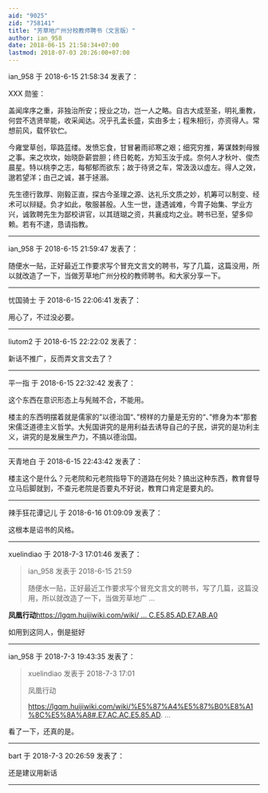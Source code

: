 ```yaml
---
aid: "9025"
zid: "758141"
title: "芳草地广州分校教师聘书（文言版）"
author: ian_958
date: 2018-06-15 21:58:34+07:00
lastmod: 2018-07-03 20:26:00+07:00
---
```


ian_958 于 2018-6-15 21:58:34 发表了：

XXX 勋鉴：

盖闻庠序之重，非独治所安；授业之功，岂一人之略。自古大成至圣，明礼重教，何尝不选贤举能，收采闻达。况乎孔孟长盛，实由多士；程朱相衍，亦资得人。常想前风，载怀钦伫。

今雍堂草创，筚路蓝缕。发愤忘食，甘冒暑雨祁寒之艰；细究穷推，筹谋棘刺母猴之事。来之坎坎，始晓卧薪尝胆；终日乾乾，方知玉汝于成。奈何人才秋叶、俊杰晨星。特以桃李之志，每郁郁而欲东；故于待贤之车，常汲汲以虚左。得人之效，邈若望洋；由己之诚，甚于拯溺。

先生德行敦厚、刚毅正直，探古今圣理之源、达礼乐文质之妙，机筹可以制变、经术可以辩疑。负才如此，敬服甚殷。人生一世，逢遇诚难，今胄子始集、学业方兴，诚敦聘先生为鄙校讲官，以其琏瑚之资，共襄成均之业。聘书已至，望多仰赖。若有不逮，恳请指教。

---

ian_958 于 2018-6-15 21:59:47 发表了：

随便水一贴，正好最近工作要求写个冒充文言文的聘书，写了几篇，这篇没用，所以就改造了一下，当做芳草地广州分校的教师聘书。和大家分享一下。

---

忧国骑士 于 2018-6-15 22:06:41 发表了：

用心了，不过没必要。

---

liutom2 于 2018-6-15 22:22:02 发表了：

新话不推广，反而弄文言文去了？

---

平一指 于 2018-6-15 22:32:42 发表了：

这个东西在意识形态上与髡贼不合，不能用。

楼主的东西明摆着就是儒家的”以德治国“、”榜样的力量是无穷的“、”修身为本“那套宋儒泛道德主义哲学。大髡国讲究的是用利益去诱导自己的子民，讲究的是功利主义，讲究的是发展生产力，不搞以德治国。

---

天青地白 于 2018-6-15 22:43:42 发表了：

楼主这个是什么？元老院和元老院指导下的道路在何处？搞出这种东西，教育督导立马后脚就到，不查元老院是否要丸不好说，教育口肯定是要丸的。

---

辣手狂花谭记儿 于 2018-6-16 01:09:09 发表了：

这根本是诏书的风格。

---

xuelindiao 于 2018-7-3 17:01:46 发表了：

> ian_958 发表于 2018-6-15 21:59
>
> 随便水一贴，正好最近工作要求写个冒充文言文的聘书，写了几篇，这篇没用，所以就改造了一下，当做芳草地广 ...

**凤凰行动**[https://lgqm.huijiwiki.com/wiki/ ... C.E5.85.AD.E7.AB.A0](https://lgqm.huijiwiki.com/wiki/%E5%87%A4%E5%87%B0%E8%A1%8C%E5%8A%A8#.E7.AC.AC.E5.85.AD.E7.AB.A0)

如用到这同人，倒是挺好

---

ian_958 于 2018-7-3 19:43:35 发表了：

> xuelindiao 发表于 2018-7-3 17:01
>
> 凤凰行动
>
> https://lgqm.huijiwiki.com/wiki/%E5%87%A4%E5%87%B0%E8%A1%8C%E5%8A%A8#.E7.AC.AC.E5.85.AD. ...

看了一下，还真的是。

---

bart 于 2018-7-3 20:26:59 发表了：

还是建议用新话

---
